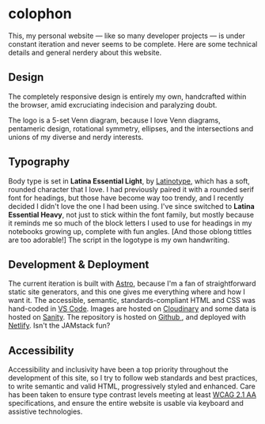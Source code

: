 # colophon

<p class="lede">This, my personal website &mdash; like so many developer projects &mdash; is
under constant iteration and never seems to be complete. Here are some
technical details and general nerdery about this website.</p>

## Design

The completely responsive design is entirely my own, handcrafted within the
browser, amid excruciating indecision and paralyzing doubt.

The logo is a 5-set Venn diagram, because I love Venn diagrams, pentameric
design, rotational symmetry, ellipses, and the intersections and unions of my
diverse and nerdy interests.

## Typography

Body type is set in **Latina Essential Light**, by
<a href="http://www.latinotype.com">Latinotype</a>, which has a soft, rounded
character that I love. I had previously paired it with a rounded serif font for
headings, but those have become way too trendy, and I recently decided I didn't
love the one I had been using. I've since switched to **Latina Essential
Heavy**, not just to stick within the font family, but mostly because it reminds
me so much of the block letters I used to use for headings in my notebooks
growing up, complete with fun angles. [And those oblong tittles are too
adorable!] The script in the logotype is my own handwriting. </p></p>

## Development & Deployment

The current iteration is built with <a href="https://astro.build">Astro</a>,
because I'm a fan of straightforward static site generators, and this one gives
me everything where and how I want it. The accessible, semantic,
standards-compliant HTML and CSS was hand-coded in
<a href="https://code.visualstudio.com/">VS Code</a>. Images are hosted on
<a href="https://cloudinary.com">Cloudinary</a> and some data is hosted on
<a href="https://sanity.io">Sanity</a>. The repository is hosted on <a href="">
Github </a>, and deployed with <a href="https://netlify.com">Netlify</a>. Isn't
the JAMstack fun?

## Accessibility

Accessibility and inclusivity have been a top priority throughout the
development of this site, so I try to follow web standards and best practices,
to write semantic and valid HTML, progressively styled and enhanced. Care has
been taken to ensure type contrast levels meeting at least
<a href="https://www.w3.org/TR/WCAG21/">WCAG 2.1 AA</a> specifications, and
ensure the entire website is usable via keyboard and assistive technologies.
